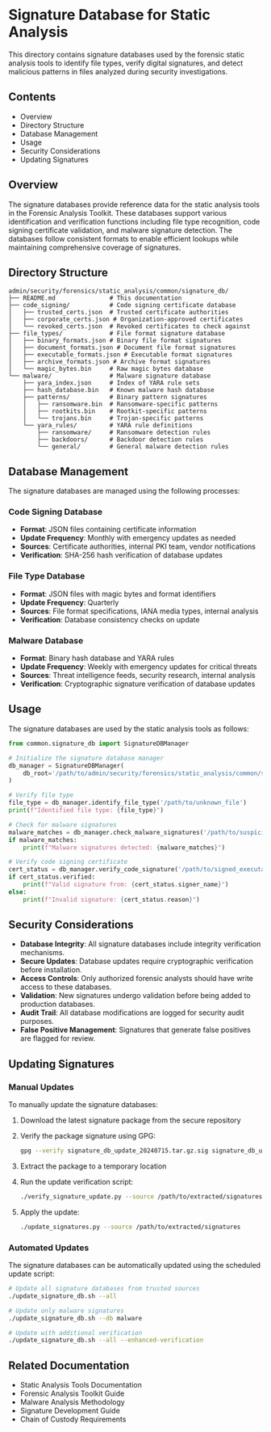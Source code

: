 # Signature Database for Static Analysis

This directory contains signature databases used by the forensic static analysis tools to identify file types, verify digital signatures, and detect malicious patterns in files analyzed during security investigations.

## Contents

- Overview
- Directory Structure
- Database Management
- Usage
- Security Considerations
- Updating Signatures

## Overview

The signature databases provide reference data for the static analysis tools in the Forensic Analysis Toolkit. These databases support various identification and verification functions including file type recognition, code signing certificate validation, and malware signature detection. The databases follow consistent formats to enable efficient lookups while maintaining comprehensive coverage of signatures.

## Directory Structure

```plaintext
admin/security/forensics/static_analysis/common/signature_db/
├── README.md               # This documentation
├── code_signing/           # Code signing certificate database
│   ├── trusted_certs.json  # Trusted certificate authorities
│   ├── corporate_certs.json # Organization-approved certificates
│   └── revoked_certs.json  # Revoked certificates to check against
├── file_types/             # File format signature database
│   ├── binary_formats.json # Binary file format signatures
│   ├── document_formats.json # Document file format signatures
│   ├── executable_formats.json # Executable format signatures
│   ├── archive_formats.json # Archive format signatures
│   └── magic_bytes.bin     # Raw magic bytes database
└── malware/                # Malware signature database
    ├── yara_index.json     # Index of YARA rule sets
    ├── hash_database.bin   # Known malware hash database
    ├── patterns/           # Binary pattern signatures
    │   ├── ransomware.bin  # Ransomware-specific patterns
    │   ├── rootkits.bin    # Rootkit-specific patterns
    │   └── trojans.bin     # Trojan-specific patterns
    └── yara_rules/         # YARA rule definitions
        ├── ransomware/     # Ransomware detection rules
        ├── backdoors/      # Backdoor detection rules
        └── general/        # General malware detection rules
```

## Database Management

The signature databases are managed using the following processes:

### Code Signing Database

- **Format**: JSON files containing certificate information
- **Update Frequency**: Monthly with emergency updates as needed
- **Sources**: Certificate authorities, internal PKI team, vendor notifications
- **Verification**: SHA-256 hash verification of database updates

### File Type Database

- **Format**: JSON files with magic bytes and format identifiers
- **Update Frequency**: Quarterly
- **Sources**: File format specifications, IANA media types, internal analysis
- **Verification**: Database consistency checks on update

### Malware Database

- **Format**: Binary hash database and YARA rules
- **Update Frequency**: Weekly with emergency updates for critical threats
- **Sources**: Threat intelligence feeds, security research, internal analysis
- **Verification**: Cryptographic signature verification of database updates

## Usage

The signature databases are used by the static analysis tools as follows:

```python
from common.signature_db import SignatureDBManager

# Initialize the signature database manager
db_manager = SignatureDBManager(
    db_root='/path/to/admin/security/forensics/static_analysis/common/signature_db'
)

# Verify file type
file_type = db_manager.identify_file_type('/path/to/unknown_file')
print(f"Identified file type: {file_type}")

# Check for malware signatures
malware_matches = db_manager.check_malware_signatures('/path/to/suspicious_file')
if malware_matches:
    print(f"Malware signatures detected: {malware_matches}")

# Verify code signing certificate
cert_status = db_manager.verify_code_signature('/path/to/signed_executable')
if cert_status.verified:
    print(f"Valid signature from: {cert_status.signer_name}")
else:
    print(f"Invalid signature: {cert_status.reason}")
```

## Security Considerations

- **Database Integrity**: All signature databases include integrity verification mechanisms.
- **Secure Updates**: Database updates require cryptographic verification before installation.
- **Access Controls**: Only authorized forensic analysts should have write access to these databases.
- **Validation**: New signatures undergo validation before being added to production databases.
- **Audit Trail**: All database modifications are logged for security audit purposes.
- **False Positive Management**: Signatures that generate false positives are flagged for review.

## Updating Signatures

### Manual Updates

To manually update the signature databases:

1. Download the latest signature package from the secure repository
2. Verify the package signature using GPG:

   ```bash
   gpg --verify signature_db_update_20240715.tar.gz.sig signature_db_update_20240715.tar.gz
   ```

3. Extract the package to a temporary location
4. Run the update verification script:

   ```bash
   ./verify_signature_update.py --source /path/to/extracted/signatures
   ```

5. Apply the update:

   ```bash
   ./update_signatures.py --source /path/to/extracted/signatures
   ```

### Automated Updates

The signature databases can be automatically updated using the scheduled update script:

```bash
# Update all signature databases from trusted sources
./update_signature_db.sh --all

# Update only malware signatures
./update_signature_db.sh --db malware

# Update with additional verification
./update_signature_db.sh --all --enhanced-verification
```

## Related Documentation

- Static Analysis Tools Documentation
- Forensic Analysis Toolkit Guide
- Malware Analysis Methodology
- Signature Development Guide
- Chain of Custody Requirements
